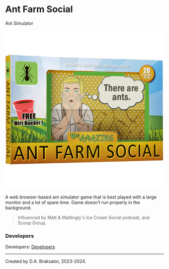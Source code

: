 # Ant Farm Social

Ant Simulator

![Ant Farm Social](./img/antFarm.png)

A web browser-based ant simulator game that is best played with a large 
monitor and a lot of spare time. Game doesn't run properly in the background.

> Influenced by Matt & Mattingly's Ice Cream Social podcast, and Scoop Group.

### Developers

Developers: [Developers](DEVELOPERS.md)

*************************************
Created by D.A. Braksator, 2023-2024.
